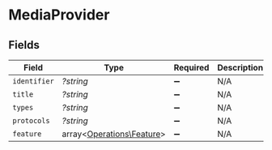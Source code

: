 # MediaProvider


## Fields

| Field                                                           | Type                                                            | Required                                                        | Description                                                     |
| --------------------------------------------------------------- | --------------------------------------------------------------- | --------------------------------------------------------------- | --------------------------------------------------------------- |
| `identifier`                                                    | *?string*                                                       | :heavy_minus_sign:                                              | N/A                                                             |
| `title`                                                         | *?string*                                                       | :heavy_minus_sign:                                              | N/A                                                             |
| `types`                                                         | *?string*                                                       | :heavy_minus_sign:                                              | N/A                                                             |
| `protocols`                                                     | *?string*                                                       | :heavy_minus_sign:                                              | N/A                                                             |
| `feature`                                                       | array<[Operations\Feature](../../Models/Operations/Feature.md)> | :heavy_minus_sign:                                              | N/A                                                             |